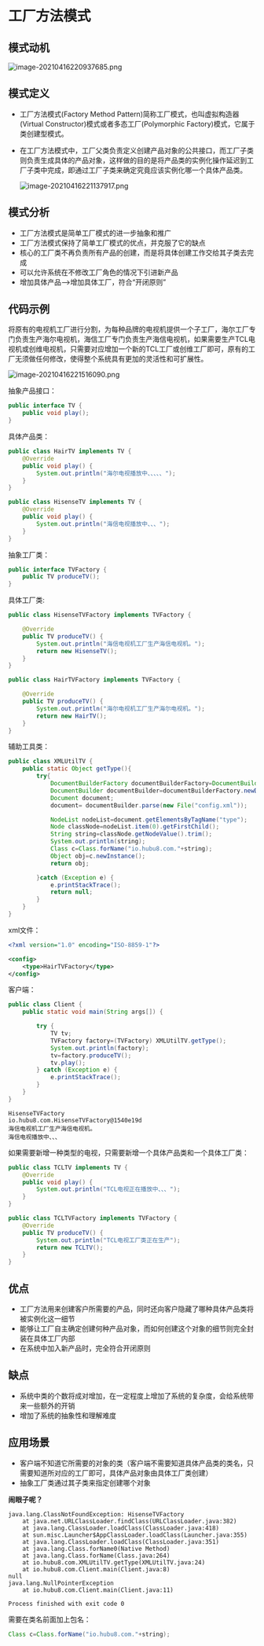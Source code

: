 # 工厂方法模式


<!--more-->

## 模式动机

![image-20210416220937685.png](/posts/设计模式/工厂方法模式/image-20210416220937685.png)

## 模式定义

- 工厂方法模式(Factory Method Pattern)简称工厂模式，也叫虚拟构造器(Virtual Constructor)模式或者多态工厂(Polymorphic Factory)模式，它属于类创建型模式。

- 在工厂方法模式中，工厂父类负责定义创建产品对象的公共接口，而工厂子类则负责生成具体的产品对象，这样做的目的是将产品类的实例化操作延迟到工厂子类中完成，即通过工厂子类来确定究竟应该实例化哪一个具体产品类。

  ![image-20210416221137917.png](/posts/设计模式/工厂方法模式/image-20210416221137917.png)



## 模式分析

- 工厂方法模式是简单工厂模式的进一步抽象和推广
- 工厂方法模式保持了简单工厂模式的优点，并克服了它的缺点
- 核心的工厂类不再负责所有产品的创建，而是将具体创建工作交给其子类去完成
- 可以允许系统在不修改工厂角色的情况下引进新产品
- 增加具体产品-->增加具体工厂，符合“开闭原则”

## 代码示例

将原有的电视机工厂进行分割，为每种品牌的电视机提供一个子工厂，海尔工厂专门负责生产海尔电视机，海信工厂专门负责生产海信电视机，如果需要生产TCL电视机或创维电视机，只需要对应增加一个新的TCL工厂或创维工厂即可，原有的工厂无须做任何修改，使得整个系统具有更加的灵活性和可扩展性。

![image-20210416221516090.png](/posts/设计模式/工厂方法模式/image-20210416221516090.png)

抽象产品接口：

```java
public interface TV {
    public void play();
}
```

具体产品类：

```java
public class HairTV implements TV {
    @Override
    public void play() {
        System.out.println("海尔电视播放中、、、、、");
    }
}
```

```java
public class HisenseTV implements TV {
    @Override
    public void play() {
        System.out.println("海信电视播放中、、、");
    }
}
```

抽象工厂类：

```java
public interface TVFactory {
    public TV produceTV();
}
```

具体工厂类:

```java
public class HisenseTVFactory implements TVFactory {

    @Override
    public TV produceTV() {
        System.out.println("海信电视机工厂生产海信电视机。");
        return new HisenseTV();
    }
}
```

```java
public class HairTVFactory implements TVFactory {

    @Override
    public TV produceTV() {
        System.out.println("海尔电视机工厂生产海尔电视机。");
        return new HairTV();
    }
}
```

辅助工具类：

```java
public class XMLUtilTV {
    public static Object getType(){
        try{
            DocumentBuilderFactory documentBuilderFactory=DocumentBuilderFactory.newInstance();
            DocumentBuilder documentBuilder=documentBuilderFactory.newDocumentBuilder();
            Document document;
            document= documentBuilder.parse(new File("config.xml"));

            NodeList nodeList=document.getElementsByTagName("type");
            Node classNode=nodeList.item(0).getFirstChild();
            String string=classNode.getNodeValue().trim();
            System.out.println(string);
            Class c=Class.forName("io.hubu8.com."+string);
            Object obj=c.newInstance();
            return obj;

        }catch (Exception e) {
            e.printStackTrace();
            return null;
        }
    }
}
```

xml文件：

```xml
<?xml version="1.0" encoding="ISO-8859-1"?>

<config>
    <type>HairTVFactory</type>
</config>
```

客户端：

```java
public class Client {
    public static void main(String args[]) {

        try {
            TV tv;
            TVFactory factory=(TVFactory) XMLUtilTV.getType();
            System.out.println(factory);
            tv=factory.produceTV();
            tv.play();
        } catch (Exception e) {
            e.printStackTrace();
        }
    }
}
```

```shell
HisenseTVFactory
io.hubu8.com.HisenseTVFactory@1540e19d
海信电视机工厂生产海信电视机。
海信电视播放中、、、
```

如果需要新增一种类型的电视，只需要新增一个具体产品类和一个具体工厂类：

```java
public class TCLTV implements TV {
    @Override
    public void play() {
        System.out.println("TCL电视正在播放中、、、");
    }
}
```

```java
public class TCLTVFactory implements TVFactory {
    @Override
    public TV produceTV() {
        System.out.println("TCL电视工厂类正在生产");
        return new TCLTV();
    }
}
```



## 优点

- 工厂方法用来创建客户所需要的产品，同时还向客户隐藏了哪种具体产品类将被实例化这一细节
- 能够让工厂自主确定创建何种产品对象，而如何创建这个对象的细节则完全封装在具体工厂内部
- 在系统中加入新产品时，完全符合开闭原则

## 缺点

- 系统中类的个数将成对增加，在一定程度上增加了系统的复杂度，会给系统带来一些额外的开销
- 增加了系统的抽象性和理解难度

## 应用场景

- 客户端不知道它所需要的对象的类（客户端不需要知道具体产品类的类名，只需要知道所对应的工厂即可，具体产品对象由具体工厂类创建）
- 抽象工厂类通过其子类来指定创建哪个对象



**闹眼子呢？**

```shell
java.lang.ClassNotFoundException: HisenseTVFactory
	at java.net.URLClassLoader.findClass(URLClassLoader.java:382)
	at java.lang.ClassLoader.loadClass(ClassLoader.java:418)
	at sun.misc.Launcher$AppClassLoader.loadClass(Launcher.java:355)
	at java.lang.ClassLoader.loadClass(ClassLoader.java:351)
	at java.lang.Class.forName0(Native Method)
	at java.lang.Class.forName(Class.java:264)
	at io.hubu8.com.XMLUtilTV.getType(XMLUtilTV.java:24)
	at io.hubu8.com.Client.main(Client.java:8)
null
java.lang.NullPointerException
	at io.hubu8.com.Client.main(Client.java:11)

Process finished with exit code 0
```

需要在类名前面加上包名：

```java
Class c=Class.forName("io.hubu8.com."+string);
```


